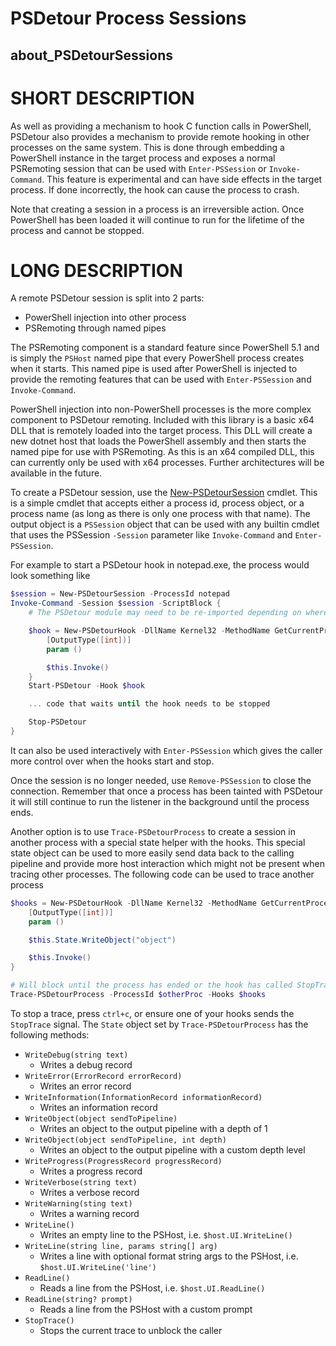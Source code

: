 # PSDetour Process Sessions
## about_PSDetourSessions

# SHORT DESCRIPTION
As well as providing a mechanism to hook C function calls in PowerShell, PSDetour also provides a mechanism to provide remote hooking in other processes on the same system.
This is done through embedding a PowerShell instance in the target process and exposes a normal PSRemoting session that can be used with `Enter-PSSession` or `Invoke-Command`.
This feature is experimental and can have side effects in the target process.
If done incorrectly, the hook can cause the process to crash.

Note that creating a session in a process is an irreversible action.
Once PowerShell has been loaded it will continue to run for the lifetime of the process and cannot be stopped.

# LONG DESCRIPTION
A remote PSDetour session is split into 2 parts:

* PowerShell injection into other process
* PSRemoting through named pipes

The PSRemoting component is a standard feature since PowerShell 5.1 and is simply the `PSHost` named pipe that every PowerShell process creates when it starts.
This named pipe is used after PowerShell is injected to provide the remoting features that can be used with `Enter-PSSession` and `Invoke-Command`.

PowerShell injection into non-PowerShell processes is the more complex component to PSDetour remoting.
Included with this library is a basic x64 DLL that is remotely loaded into the target process.
This DLL will create a new dotnet host that loads the PowerShell assembly and then starts the named pipe for use with PSRemoting.
As this is an x64 compiled DLL, this can currently only be used with x64 processes.
Further architectures will be available in the future.

To create a PSDetour session, use the [New-PSDetourSession](./New-PSDetourSession.md) cmdlet.
This is a simple cmdlet that accepts either a process id, process object, or a process name (as long as there is only one process with that name).
The output object is a `PSSession` object that can be used with any builtin cmdlet that uses the PSSession `-Session` parameter like `Invoke-Command` and `Enter-PSSession`.

For example to start a PSDetour hook in notepad.exe, the process would look something like

```powershell
$session = New-PSDetourSession -ProcessId notepad
Invoke-Command -Session $session -ScriptBlock {
    # The PSDetour module may need to be re-imported depending on where it is installed

    $hook = New-PSDetourHook -DllName Kernel32 -MethodName GetCurrentProcessId -Action {
        [OutputType([int])]
        param ()

        $this.Invoke()
    }
    Start-PSDetour -Hook $hook

    ... code that waits until the hook needs to be stopped

    Stop-PSDetour
}
```

It can also be used interactively with `Enter-PSSession` which gives the caller more control over when the hooks start and stop.

Once the session is no longer needed, use `Remove-PSSession` to close the connection.
Remember that once a process has been tainted with PSDetour it will still continue to run the listener in the background until the process ends.

Another option is to use `Trace-PSDetourProcess` to create a session in another process with a special state helper with the hooks.
This special state object can be used to more easily send data back to the calling pipeline and provide more host interaction which might not be present when tracing other processes.
The following code can be used to trace another process

```powershell
$hooks = New-PSDetourHook -DllName Kernel32 -MethodName GetCurrentProcessId -Action {
    [OutputType([int])]
    param ()

    $this.State.WriteObject("object")

    $this.Invoke()
}

# Will block until the process has ended or the hook has called StopTrace.
Trace-PSDetourProcess -ProcessId $otherProc -Hooks $hooks
```

To stop a trace, press `ctrl+c`, or ensure one of your hooks sends the `StopTrace` signal.
The `State` object set by `Trace-PSDetourProcess` has the following methods:

* `WriteDebug(string text)`
    * Writes a debug record
* `WriteError(ErrorRecord errorRecord)`
    * Writes an error record
* `WriteInformation(InformationRecord informationRecord)`
    * Writes an information record
* `WriteObject(object sendToPipeline)`
    * Writes an object to the output pipeline with a depth of 1
* `WriteObject(object sendToPipeline, int depth)`
    * Writes an object to the output pipeline with a custom depth level
* `WriteProgress(ProgressRecord progressRecord)`
    * Writes a progress record
* `WriteVerbose(string text)`
    * Writes a verbose record
* `WriteWarning(sting text)`
    * Writes a warning record
* `WriteLine()`
    * Writes an empty line to the PSHost, i.e. `$host.UI.WriteLine()`
* `WriteLine(string line, params string[] arg)`
    * Writes a line with optional format string args to the PSHost, i.e. `$host.UI.WriteLine('line')`
* `ReadLine()`
    * Reads a line from the PSHost, i.e. `$host.UI.ReadLine()`
* `ReadLine(string? prompt)`
    * Reads a line from the PSHost with a custom prompt
* `StopTrace()`
    * Stops the current trace to unblock the caller
